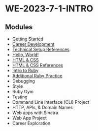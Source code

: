 # WE-2023-7-1-INTRO

## Modules
- [Getting Started](./getting-started.md)
- [Career Development](./career-development.md)
- [Technical Setup References](./technical-setup-references.md)
- [Hello, World!](./hello-world.md)
- [HTML & CSS](./html-&-css.md)
- [HTML & CSS References](./html-&-css-references.md)
- [Intro to Ruby](./intro-to-ruby.md)
- [Additional Ruby Practice](./additional-ruby-practice.md)
- Debugging
- Style
- Ruby Gym
- Testing
- Command Line Interface (CLI) Project
- HTTP, APIs, & Domain Names
- Web apps with Sinatra
- Web App Project
- Career Exploration
